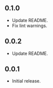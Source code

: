 ## 0.1.0

- Update README.
- Fix lint warnings.

## 0.0.2

- Update README.

## 0.0.1

- Initial release.
